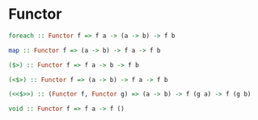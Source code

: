 Functor
=======

```haskell
foreach :: Functor f => f a -> (a -> b) -> f b
```

```haskell
map :: Functor f => (a -> b) -> f a -> f b
```

```haskell
($>) :: Functor f => f a -> b -> f b
```

```haskell
(<$>) :: Functor f => (a -> b) -> f a -> f b
```

```haskell
(<<$>>) :: (Functor f, Functor g) => (a -> b) -> f (g a) -> f (g b)
```

```haskell
void :: Functor f => f a -> f ()
```
